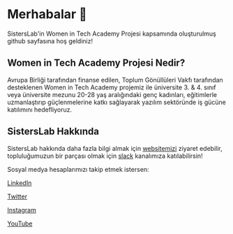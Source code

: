 # Merhabalar 🙋‍

SistersLab'in Women in Tech Academy Projesi kapsamında oluşturulmuş github sayfasına hoş geldiniz!

## Women in Tech Academy Projesi Nedir?
Avrupa Birliği tarafından finanse edilen, 
Toplum Gönüllüleri Vakfı tarafından desteklenen Women in Tech Academy projemiz ile 
üniversite 3. & 4. sınıf veya üniversite mezunu 20-28 yaş aralığındaki genç kadınları, 
eğitimlerle uzmanlaştırıp güçlenmelerine katkı sağlayarak yazılım sektöründe iş gücüne katılımını hedefliyoruz.

## SistersLab Hakkında

SistersLab hakkında daha fazla bilgi almak için [websitemizi](https://sisterslab.co/) ziyaret edebilir,
topluluğumuzun bir parçası olmak için [slack](https://sisterslab.co/slack) kanalımıza katılabilirsin!

Sosyal medya hesaplarımızı takip etmek istersen:

[LinkedIn](https://sisterslab.co/linkedin)

[Twitter](https://sisterslab.co/twitter)

[Instagram](https://sisterslab.co/instagram)

[YouTube](https://sisterslab.co/youtube)
